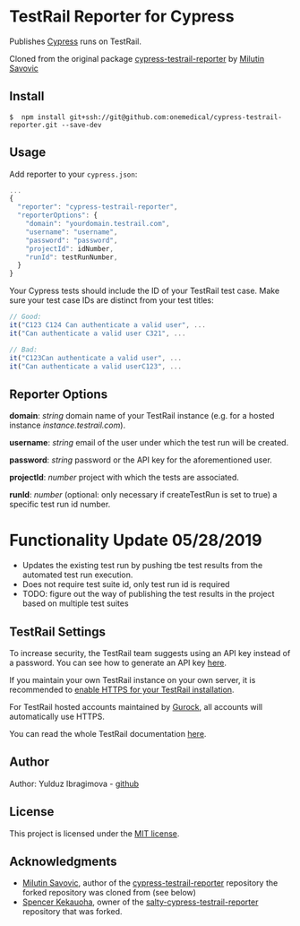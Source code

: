 # TestRail Reporter for Cypress
Publishes [Cypress](https://www.cypress.io/) runs on TestRail.

Cloned from the original package [cypress-testrail-reporter](https://github.com/Vivify-Ideas/cypress-testrail-reporter) by [Milutin Savovic](https://github.com/mickosav)


## Install

```shell
$  npm install git+ssh://git@github.com:onemedical/cypress-testrail-reporter.git --save-dev
```

## Usage

Add reporter to your `cypress.json`:

```javascript
...
{
  "reporter": "cypress-testrail-reporter",
  "reporterOptions": {
    "domain": "yourdomain.testrail.com",
    "username": "username",
    "password": "password",
    "projectId": idNumber,
    "runId": testRunNumber,
  }
}
```

Your Cypress tests should include the ID of your TestRail test case. Make sure your test case IDs are distinct from your test titles:

```javascript
// Good:
it("C123 C124 Can authenticate a valid user", ...
it("Can authenticate a valid user C321", ...

// Bad:
it("C123Can authenticate a valid user", ...
it("Can authenticate a valid userC123", ...
```

## Reporter Options

**domain**: _string_ domain name of your TestRail instance (e.g. for a hosted instance _instance.testrail.com_).

**username**: _string_ email of the user under which the test run will be created.

**password**: _string_ password or the API key for the aforementioned user.

**projectId**: _number_ project with which the tests are associated.

**runId**: _number_ (optional: only necessary if createTestRun is set to true) a specific test run id number.


# Functionality Update 05/28/2019
- Updates the existing test run by pushing tbe test results from the automated test run execution.
- Does not require test suite id, only test run id is required
- TODO: figure out the way of publishing the test results in the project based on multiple test suites

## TestRail Settings

To increase security, the TestRail team suggests using an API key instead of a password. You can see how to generate an API key [here](http://docs.gurock.com/testrail-api2/accessing#username_and_api_key).

If you maintain your own TestRail instance on your own server, it is recommended to [enable HTTPS for your TestRail installation](http://docs.gurock.com/testrail-admin/admin-securing#using_https).

For TestRail hosted accounts maintained by [Gurock](http://www.gurock.com/), all accounts will automatically use HTTPS.

You can read the whole TestRail documentation [here](http://docs.gurock.com/).

## Author

Author: Yulduz Ibragimova - [github](https://github.com/yulduz-om)

## License

This project is licensed under the [MIT license](/LICENSE.md).

## Acknowledgments

* [Milutin Savovic](https://github.com/mickosav), author of the [cypress-testrail-reporter](https://github.com/Vivify-Ideas/cypress-testrail-reporter) repository the forked repository was cloned from (see below)
* [Spencer Kekauoha](https://github.com/skekauoha), owner of the [salty-cypress-testrail-reporter](https://github.com/skekauoha/salty-cypress-testrail-reporter) repository that was forked.
